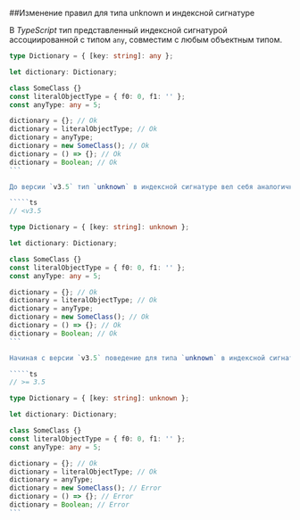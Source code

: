 ##Изменение правил для типа unknown и индексной сигнатуре

В _TypeScript_ тип представленный индексной сигнатурой ассоциированной с типом `any`, совместим с любым объектным типом.

`````ts
type Dictionary = { [key: string]: any };

let dictionary: Dictionary;

class SomeClass {}
const literalObjectType = { f0: 0, f1: '' };
const anyType: any = 5;

dictionary = {}; // Ok
dictionary = literalObjectType; // Ok
dictionary = anyType;
dictionary = new SomeClass(); // Ok
dictionary = () => {}; // Ok
dictionary = Boolean; // Ok
```

До версии `v3.5` тип `unknown` в индексной сигнатуре вел себя аналогичным образом.

`````ts
// <v3.5

type Dictionary = { [key: string]: unknown };

let dictionary: Dictionary;

class SomeClass {}
const literalObjectType = { f0: 0, f1: '' };
const anyType: any = 5;

dictionary = {}; // Ok
dictionary = literalObjectType; // Ok
dictionary = anyType;
dictionary = new SomeClass(); // Ok
dictionary = () => {}; // Ok
dictionary = Boolean; // Ok
```

Начиная с версии `v3.5` поведение для типа `unknown` в индексной сигнатуре было изменено. Теперь он совместим лишь с типами представляемыми литералами объектов и типом `any`.

`````ts
// >= 3.5

type Dictionary = { [key: string]: unknown };

let dictionary: Dictionary;

class SomeClass {}
const literalObjectType = { f0: 0, f1: '' };
const anyType: any = 5;

dictionary = {}; // Ok
dictionary = literalObjectType; // Ok
dictionary = anyType;
dictionary = new SomeClass(); // Error
dictionary = () => {}; // Error
dictionary = Boolean; // Error
```
